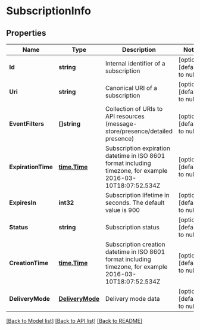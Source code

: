 # SubscriptionInfo

## Properties
Name | Type | Description | Notes
------------ | ------------- | ------------- | -------------
**Id** | **string** | Internal identifier of a subscription | [optional] [default to null]
**Uri** | **string** | Canonical URI of a subscription | [optional] [default to null]
**EventFilters** | **[]string** | Collection of URIs to API resources (message-store/presence/detailed presence) | [optional] [default to null]
**ExpirationTime** | [**time.Time**](time.Time.md) | Subscription expiration datetime in ISO 8601 format including timezone, for example 2016-03-10T18:07:52.534Z | [optional] [default to null]
**ExpiresIn** | **int32** | Subscription lifetime in seconds. The default value is 900 | [optional] [default to null]
**Status** | **string** | Subscription status | [optional] [default to null]
**CreationTime** | [**time.Time**](time.Time.md) | Subscription creation datetime in ISO 8601 format including timezone, for example 2016-03-10T18:07:52.534Z | [optional] [default to null]
**DeliveryMode** | [**DeliveryMode**](DeliveryMode.md) | Delivery mode data | [optional] [default to null]

[[Back to Model list]](../README.md#documentation-for-models) [[Back to API list]](../README.md#documentation-for-api-endpoints) [[Back to README]](../README.md)


